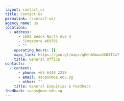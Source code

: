```yaml
---
layout: contact_us
title: Contact Us
permalink: /contact-us/
agency_name: us
locations:
  - address:
      - 1602 Bedok North Ave 4
      - Singapore 469701
      - ""
    operating_hours: []
    maps_link: https://goo.gl/maps/qHNnhSmwaXkBJTCx7
    title: General Office
contacts:
  - content:
      - phone: +65 6449 2239
      - email: sacps@moe.edu.sg
      - other: ""
    title: General Enquiries & Feedback
feedback: sacps@moe.edu.sg
---
```

